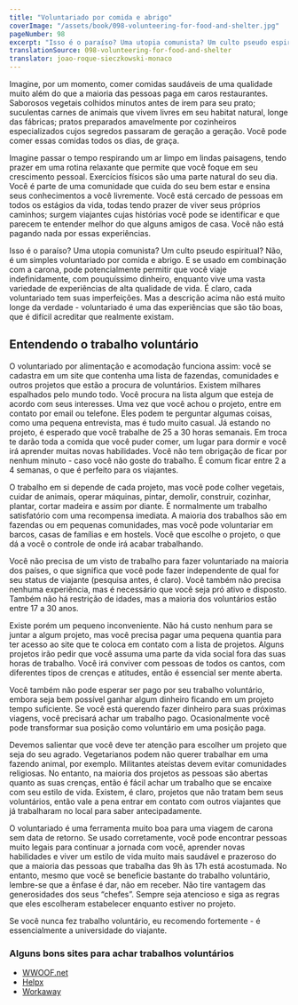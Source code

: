 ```yaml
---
title: "Voluntariado por comida e abrigo"
coverImage: "/assets/book/098-volunteering-for-food-and-shelter.jpg"
pageNumber: 98
excerpt: "Isso é o paraíso? Uma utopia comunista? Um culto pseudo espiritual? Não, é um simples voluntariado por comida e abrigo."
translationSource: 098-volunteering-for-food-and-shelter
translator: joao-roque-sieczkowski-monaco
---
```


Imagine, por um momento, comer comidas saudáveis de uma qualidade muito além do que a maioria das pessoas paga em caros restaurantes. Saborosos vegetais colhidos minutos antes de irem para seu prato; suculentas carnes de animais que vivem livres em seu habitat natural, longe das fábricas; pratos preparados amavelmente por cozinheiros especializados cujos segredos passaram de geração a geração. Você pode comer essas comidas todos os dias, de graça.

Imagine passar o tempo respirando um ar limpo em lindas paisagens, tendo prazer em uma rotina relaxante que permite que você foque em seu crescimento pessoal. Exercícios físicos são uma parte natural do seu dia. Você é parte de uma comunidade que cuida do seu bem estar e ensina seus conhecimentos a você livremente. Você está cercado de pessoas em todos os estágios da vida, todas tendo prazer de viver seus próprios caminhos; surgem viajantes cujas histórias você pode se identificar e que parecem te entender melhor do que alguns amigos de casa. Você não está pagando nada por essas experiências.

Isso é o paraíso? Uma utopia comunista? Um culto pseudo espiritual? Não, é um simples voluntariado por comida e abrigo. E se usado em combinação com a carona, pode potencialmente permitir que você viaje indefinidamente, com pouquíssimo dinheiro, enquanto vive uma vasta variedade de experiências de alta qualidade de vida. É claro, cada voluntariado tem suas imperfeições. Mas a descrição acima não está muito longe da verdade - voluntariado é uma das experiências que são tão boas, que é difícil acreditar que realmente existam.

## Entendendo o trabalho voluntário

O voluntariado por alimentação e acomodação funciona assim: você se cadastra em um site que contenha uma lista de fazendas, comunidades e outros projetos que estão a procura de voluntários. Existem milhares espalhados pelo mundo todo. Você procura na lista algum que esteja de acordo com seus interesses. Uma vez que você achou o projeto, entre em contato por email ou telefone. Eles podem te perguntar algumas coisas, como uma pequena entrevista, mas é tudo muito casual.
Já estando no projeto, é esperado que você trabalhe de 25 a 30 horas semanais. Em troca te darão toda a comida que você puder comer, um lugar para dormir e você irá aprender muitas novas habilidades. Você não tem obrigação de ficar por nenhum minuto - caso você não goste do trabalho. É comum ficar entre 2 a 4 semanas, o que é perfeito para os viajantes.

O trabalho em si depende de cada projeto, mas você pode colher vegetais, cuidar de animais, operar máquinas, pintar, demolir, construir, cozinhar, plantar, cortar madeira e assim por diante. É normalmente um trabalho satisfatório com uma recompensa imediata. A maioria dos trabalhos são em fazendas ou em pequenas comunidades, mas você pode voluntariar em barcos, casas de famílias e em hostels. Você que escolhe o projeto, o que dá a você o controle de onde irá acabar trabalhando.

Você não precisa de um visto de trabalho para fazer voluntariado na maioria dos países, o que significa que você pode fazer independente de qual for seu status de viajante (pesquisa antes, é claro). Você também não precisa nenhuma experiência, mas é necessário que você seja pró ativo e disposto. Também não há restrição de idades, mas a maioria dos voluntários estão entre 17 a 30 anos.

Existe porém um pequeno inconveniente. Não há custo nenhum para se juntar a algum projeto, mas você precisa pagar uma pequena quantia para ter acesso ao site que te coloca em contato com a lista de projetos. Alguns projetos irão pedir que você assuma uma parte da vida social fora das suas horas de trabalho. Você irá conviver com pessoas de todos os cantos, com diferentes tipos de crenças e atitudes, então é essencial ser mente aberta.

Você também não pode esperar ser pago por seu trabalho voluntário, embora seja bem possível ganhar algum dinheiro ficando em um projeto tempo suficiente. Se você está querendo fazer dinheiro para suas próximas viagens, você precisará achar um trabalho pago. Ocasionalmente você pode transformar sua posição como voluntário em uma posição paga.

Devemos salientar que você deve ter atenção para escolher um projeto que seja do seu agrado. Vegetarianos podem não querer trabalhar em uma fazendo animal, por exemplo. Militantes ateístas devem evitar comunidades religiosas. No entanto, na maioria dos projetos as pessoas são abertas quanto as suas crenças, então é fácil achar um trabalho que se encaixe com seu estilo de vida. Existem, é claro, projetos que não tratam bem seus voluntários, então vale a pena entrar em contato com outros viajantes que já trabalharam no local para saber antecipadamente.

O voluntariado é uma ferramenta muito boa para uma viagem de carona sem data de retorno. Se usado corretamente, você pode encontrar pessoas muito legais para continuar a jornada com você, aprender novas habilidades e viver um estilo de vida muito mais saudável e prazeroso do que a maioria das pessoas que trabalha das 9h às 17h está acostumada. No entanto, mesmo que você se beneficie bastante do trabalho voluntário, lembre-se que a ênfase é dar, não em receber. Não tire vantagem das generosidades dos seus “chefes”. Sempre seja atencioso e siga as regras que eles escolheram estabelecer enquanto estiver no projeto.

Se você nunca fez trabalho voluntário, eu recomendo fortemente - é essencialmente a universidade do viajante.

### Alguns bons sites para achar trabalhos voluntários

- [WWOOF.net](https://wwoof.net/)
- [Helpx](https://www.helpx.net/)
- [Workaway](https://www.workaway.info/)
